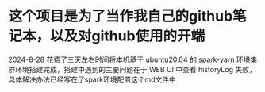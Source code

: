 这个项目是为了当作我自己的github笔记本，以及对github使用的开端
=============================================================
2024-8-28 花费了三天左右时间将本机基于 ubuntu20.04 的 spark-yarn 环境集群环境搭建完成，搭建中遇到的主要问题在于 WEB UI 中查看 historyLog 失败，具体解决办法已经写在了spark环境配置这个md文件中
